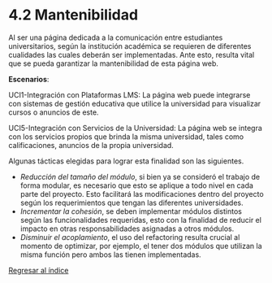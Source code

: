 # 4.2 Mantenibilidad

Al ser una página dedicada a la comunicación entre estudiantes universitarios, según la institución académica se requieren de diferentes cualidades las cuales deberán ser implementadas. Ante esto, resulta vital que se pueda garantizar la mantenibilidad de esta página web. 

__Escenarios__:

UCI1-Integración con Plataformas LMS: La página web puede integrarse con sistemas de gestión educativa que utilice la universidad para visualizar cursos o anuncios de este.

UCI5-Integración con Servicios de la Universidad: La página web se integra con los servicios propios que brinda la misma universidad, tales como calificaciones, anuncios de la propia universidad.


Algunas tácticas elegidas para lograr esta finalidad son las siguientes.

- *Reducción  del tamaño del módulo*, si bien ya se consideró el trabajo de forma modular, es necesario que esto se aplique a todo nivel en cada parte del proyecto. Esto facilitará las modificaciones dentro del proyecto según los requerimientos que tengan las diferentes universidades.
- *Incrementar la cohesión*, se deben implementar módulos distintos según las funcionalidades requeridas, esto con la finalidad de reducir el impacto en otras responsabilidades asignadas a otros módulos. 
- *Disminuir el acoplamiento*, el uso del refactoring resulta crucial al momento de optimizar, por ejemplo, el tener dos módulos que utilizan la misma función pero ambos las tienen implementadas.


[Regresar al índice](../../README.md)
